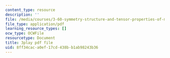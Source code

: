 ```yaml
---
content_type: resource
description: ''
file: /media/courses/3-60-symmetry-structure-and-tensor-properties-of-materials-fall-2005/8ff34caca0ef17cd438bb1ab98243b36_I0vEDYqXLeg.pdf
file_type: application/pdf
learning_resource_types: []
ocw_type: OCWFile
resourcetype: Document
title: 3play pdf file
uid: 8ff34cac-a0ef-17cd-438b-b1ab98243b36
---
```

